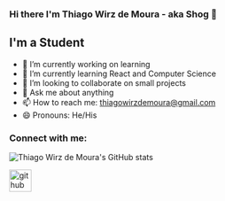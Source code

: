 ### Hi there I'm Thiago Wirz de Moura - aka Shog 👋




## I'm a Student

- 🔭 I’m currently working on learning
- 🌱 I’m currently learning React and Computer Science
- 👯 I’m looking to collaborate on small projects
- 💬 Ask me about anything
- 📫 How to reach me: thiagowirzdemoura@gmail.com
- 😄 Pronouns: He/His

### Connect with me:
![Thiago Wirz de Moura's GitHub stats](https://github-readme-stats.vercel.app/api?username=thiagoWirz&show_icons=true&theme=radical)


[<img src='https://cdn.jsdelivr.net/npm/simple-icons@3.0.1/icons/github.svg' alt='github' height='40'>](https://github.com/thiagoWirz)  



